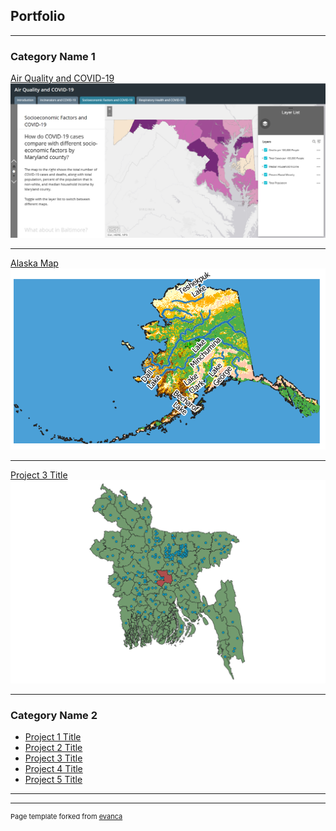 ## Portfolio

---

### Category Name 1 

[Air Quality and COVID-19](/sample_page)
<img src="images/project_1_github.png?raw=true"/>

---
[Alaska Map](/pdf/sample_presentation.pdf)
<img src="images/project_2_github.png?raw=true"/>

---
[Project 3 Title](http://example.com/)
<img src="images/project_3_github.png?raw=true"/>

---

### Category Name 2

- [Project 1 Title](http://example.com/)
- [Project 2 Title](http://example.com/)
- [Project 3 Title](http://example.com/)
- [Project 4 Title](http://example.com/)
- [Project 5 Title](http://example.com/)

---




---
<p style="font-size:11px">Page template forked from <a href="https://github.com/evanca/quick-portfolio">evanca</a></p>
<!-- Remove above link if you don't want to attibute -->
